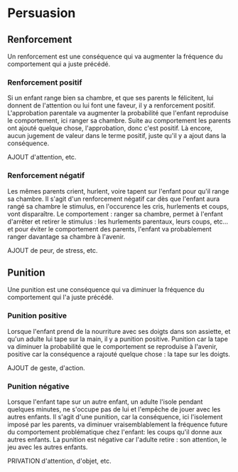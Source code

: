 # Persuasion

## Renforcement

Un renforcement est une conséquence qui va augmenter la fréquence du comportement qui a juste précédé.

### Renforcement positif

Si un enfant range bien sa chambre, et que ses parents le félicitent, lui donnent de l'attention ou lui font une faveur, il y a renforcement positif. L'approbation parentale va augmenter la probabilité que l'enfant reproduise le comportement, ici ranger sa chambre. Suite au comportement les parents ont ajouté quelque chose, l'approbation, donc c'est positif. Là encore, aucun jugement de valeur dans le terme positif, juste qu'il y a ajout dans la conséquence.

AJOUT d'attention, etc.

### Renforcement négatif

Les mêmes parents crient, hurlent, voire tapent sur l'enfant pour qu'il range sa chambre. Il s'agit d'un renforcement négatif car dès que l'enfant aura rangé sa chambre le stimulus, en l'occurence les cris, hurlements et coups, vont disparaître. Le comportement : ranger sa chambre, permet à l'enfant d'arrêter et retirer le stimulus : les hurlements parentaux, leurs coups, etc... et pour éviter le comportement des parents, l'enfant va probablement ranger davantage sa chambre à l'avenir.

AJOUT de peur, de stress, etc.


## Punition

Une punition est une conséquence qui va diminuer la fréquence du comportement qui l'a juste précédé. 

### Punition positive

Lorsque l'enfant prend de la nourriture avec ses doigts dans son assiette, et qu'un adulte lui tape sur la main, il y a punition positive. Punition car la tape va diminuer la probabilité que le comportement se reproduise à l'avenir, positive car la conséquence a rajouté quelque chose : la tape sur les doigts.

AJOUT de geste, d'action.

### Punition négative

Lorsque l'enfant tape sur un autre enfant, un adulte l'isole pendant quelques minutes, ne s'occupe pas de lui et l'empêche de jouer avec les autres enfants. Il s'agit d'une punition, car la conséquence, ici l'isolement imposé par les parents, va diminuer vraisemblablement la fréquence future du comportement problématique chez l'enfant: les coups qu'il donne aux autres enfants. La punition est négative car l'adulte retire : son attention, le jeu avec les autres enfants.

PRIVATION d'attention, d'objet, etc.